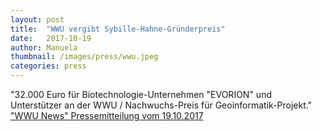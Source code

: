 ```yaml
---
layout: post
title:  "WWU vergibt Sybille-Hahne-Gründerpreis"
date:   2017-10-19
author: Manuela
thumbnail: /images/press/wwu.jpeg
categories: press
---
```

"32.000 Euro für Biotechnologie-Unternehmen "EVORION" und Unterstützer an der WWU / Nachwuchs-Preis für Geoinformatik-Projekt."
<a href="http://www.uni-muenster.de/news/view.php?cmdid=9174/" target="_blank">"WWU News" Pressemitteilung vom 19.10.2017</a>

